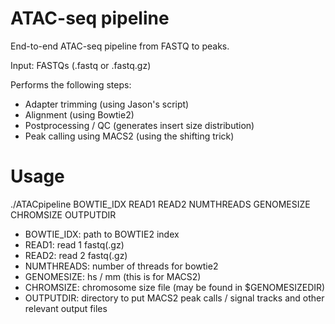 ATAC-seq pipeline
=================

End-to-end ATAC-seq pipeline from FASTQ to peaks.

Input: FASTQs (.fastq or .fastq.gz)

Performs the following steps:
* Adapter trimming (using Jason's script)
* Alignment (using Bowtie2)
* Postprocessing / QC (generates insert size distribution)
* Peak calling using MACS2 (using the shifting trick)

Usage
=====

./ATACpipeline BOWTIE_IDX READ1 READ2 NUMTHREADS GENOMESIZE CHROMSIZE OUTPUTDIR

* BOWTIE_IDX: path to BOWTIE2 index
* READ1: read 1 fastq(.gz)
* READ2: read 2 fastq(.gz)
* NUMTHREADS: number of threads for bowtie2
* GENOMESIZE: hs / mm (this is for MACS2)
* CHROMSIZE: chromosome size file (may be found in $GENOMESIZEDIR)
* OUTPUTDIR: directory to put MACS2 peak calls / signal tracks and other relevant output files
